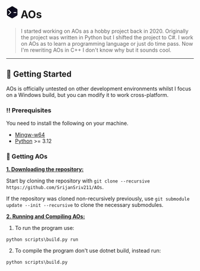 # <img title="AOs" src="res/AOs.png" width="32" height="32"> AOs
> I started working on AOs as a hobby project back in 2020. Originally the project was written in Python but I shifted the project to C#.
> I work on AOs as to learn a programming language or just do time pass.
> Now I'm rewriting AOs in C++ I don't know why but it sounds cool.

***

## :toolbox: Getting Started
AOs is officially untested on other development environments whilst I focus on a Windows build, but you can modify it to work cross-platform.

### :bangbang: Prerequisites
You need to install the following on your machine.
- [Mingw-w64](https://www.mingw-w64.org/downloads/#mingw-builds)
- [Python](https://www.python.org/downloads) >= 3.12

### :pencil: Getting AOs
<ins>**1. Downloading the repository:**</ins>

Start by cloning the repository with `git clone --recursive https://github.com/SrijanSriv211/AOs`.

If the repository was cloned non-recursively previously, use `git submodule update --init --recursive` to clone the necessary submodules.

<ins>**2. Running and Compiling AOs:**</ins>

1. To run the program use:
```console
python scripts\build.py run
```

2. To compile the program don't use dotnet build, instead run:
```console
python scripts\build.py
```
